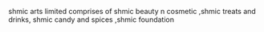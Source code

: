 shmic arts limited comprises of shmic beauty n cosmetic ,shmic treats and drinks, shmic candy and spices ,shmic foundation
